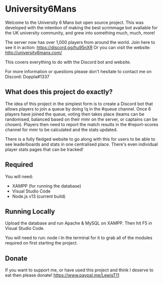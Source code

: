 # University6Mans
Welcome to the University 6 Mans bot open source project. This was developed with the intention of making the best scrimmage bot avaliable for the UK university community, and grew into something much, much, more!

The server now has over 1,000 players from around the world.
Join here to see it in action: https://discord.gg/hu95nXR
Or you can visit the website: http://university6mans.com/

This covers everything to do with the Discord bot and website.

For more information or questions please don't hesitate to contact me on Discord: Doppla#1337

## What does this project do exactly?
The idea of this project in the simplest form is to create a Discord bot that allows players to join a queue by doing !q in the #queue channel.
Once 6 players have joined the queue, voting then takes place (teams can be randomised, balanced based on their mmr on the server, or captains can be chosen).
Players then need to report the match results in the #report-scores channel for mmr to be calculated and the stats updated.

There is a fully fledged website to go along with this for users to be able to see leaderboards and stats in one centralised place.
There's even individual player stats pages that can be tracked!

## Required 
You will need:
 - XAMPP (for running the database)
 - Visual Studio Code
 - Node.js v13 (current build)


## Running Locally
Upload the database and run Apache & MySQL on XAMPP. Then hit F5 in Visual Studio Code.

You will need to run: node i 
In the terminal for it to grab all of the modules required on first starting the project.

## Donate
If you want to support me, or have used this project and think I deserve to eat then please donate!
https://www.paypal.me/LewisT11

